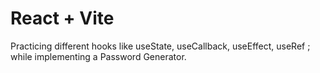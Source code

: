 # React + Vite

Practicing different hooks like useState, useCallback, useEffect, useRef ;  while implementing a Password Generator.
